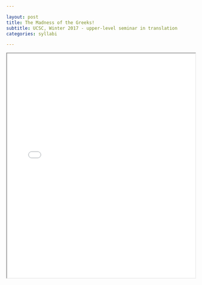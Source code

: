```yaml
---

layout: post
title: The Madness of the Greeks! 
subtitle: UCSC, Winter 2017 - upper-level seminar in translation
categories: syllabi

---
```


<iframe src="{{ 'assets/pdfs/syll1702-madness.pdf' | relative_url }}" width="100%" height="600px">
    </iframe>

